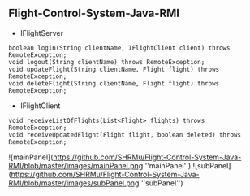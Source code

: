 ## Flight-Control-System-Java-RMI

+ IFlightServer 
```aidl
boolean login(String clientName, IFlightClient client) throws RemoteException;
void logout(String clientName) throws RemoteException;
void updateFlight(String clientName, Flight flight) throws RemoteException;
void deleteFlight(String clientName, Flight flight) throws RemoteException;
```
+ IFlightClient 
```aidl
void receiveListOfFlights(List<Flight> flights) throws RemoteException;
void receiveUpdatedFlight(Flight flight, boolean deleted) throws RemoteException;
```

![mainPanel](https://github.com/SHRMu/Flight-Control-System-Java-RMI/blob/master/images/mainPanel.png ''mainPanel'')
![subPanel](https://github.com/SHRMu/Flight-Control-System-Java-RMI/blob/master/images/subPanel.png ''subPanel'')
